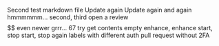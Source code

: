Second test markdown file
Update again
Update again and again
hmmmmmm...
second, third
open a review
$$$$
$$
even newer
grrr...
67
try get
contents
empty
enhance, enhance
start, stop
start, stop
again
labels
with different auth
pull request without 2FA
